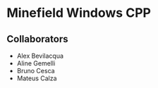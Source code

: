 # Minefield Windows CPP

## Collaborators

 * Alex Bevilacqua
 * Aline Gemelli
 * Bruno Cesca
 * Mateus Calza
